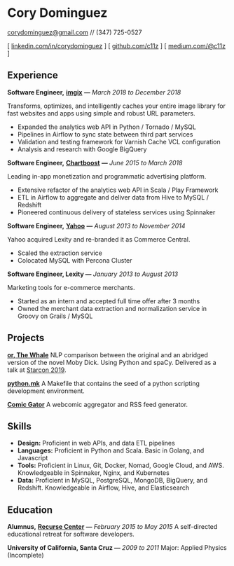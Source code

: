# Cory Dominguez
corydominguez@gmail.com // (347) 725-0527

[ [linkedin.com/in/corydominguez](https://www.linkedin.com/in/corydominguez) ] [ [github.com/c11z](https://github.com/c11z) ] [ [medium.com/@c11z](https://medium.com/@c11z) ]

## Experience

**Software Engineer,** [**imgix**](https://www.imgix.com/) **—** *March 2018 to December 2018*

Transforms, optimizes, and intelligently caches your entire image library for fast websites and apps using simple and robust URL parameters.

- Expanded the analytics web API in Python / Tornado / MySQL
- Pipelines in Airflow to sync state between third part services 
- Validation and testing framework for Varnish Cache VCL configuration
- Analysis and research with Google BigQuery

**Software Engineer,** [**Chartboost**](https://chartboost.com) **—** *June 2015 to March 2018*

Leading in-app monetization and programmatic advertising platform.

- Extensive refactor of the analytics web API in Scala / Play Framework
- ETL in Airflow to aggregate and deliver data from Hive to MySQL / Redshift
- Pioneered continuous delivery of stateless services using Spinnaker

**Software Engineer,** [**Yahoo**](https://commercecentral.luminate.com/) **—** *August 2013 to November 2014*

Yahoo acquired Lexity and re-branded it as Commerce Central. 

- Scaled the extraction service
- Colocated MySQL with Percona Cluster

**Software Engineer, Lexity —** *January 2013 to August 2013*

Marketing tools for e-commerce merchants.

- Started as an intern and accepted full time offer after 3 months
- Owned the merchant data extraction and normalization service in Groovy on Grails / MySQL
## Projects

[**or, The Whale**](https://github.com/c11z/or-the-whale)
NLP comparison between the original and an abridged version of the novel Moby Dick. Using Python and spaCy. Delivered as a talk at [Starcon 2019](https://starcon.io/talks/#or-the-whale). 

[**python.mk**](https://github.com/c11z/python-mk)
A Makefile that contains the seed of a python scripting development environment.

[**Comic Gator**](https://github.com/c11z/comicgator)
A webcomic aggregator and RSS feed generator.

## Skills
- **Design:** Proficient in web APIs, and data ETL pipelines
- **Languages:** Proficient in Python and Scala. Basic in Golang, and Javascript
- **Tools:** Proficient in Linux, Git, Docker, Nomad, Google Cloud, and AWS. Knowledgeable in Spinnaker, Nginx, and Kubernetes
- **Data:** Proficient in MySQL, PostgreSQL, MongoDB, BigQuery, and Redshift. Knowledgeable in Airflow, Hive, and Elasticsearch
## Education

**Alumnus,** [**Recurse Center**](https://recurse.com) **—** *February 2015 to May 2015*
A self-directed educational retreat for software developers.

**University of California, Santa Cruz —** *2009 to 2011* 
Major: Applied Physics (Incomplete)

